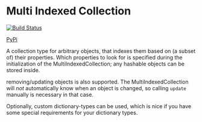 # Multi Indexed Collection

[![Build Status](https://travis-ci.org/Qqwy/python-multiple_indexed_collection.svg?branch=master)](https://travis-ci.org/Qqwy/python-multiple_indexed_collection)

[PyPi](https://pypi.python.org/pypi/multi-indexed-collection/1.0.0)

A collection type for arbitrary objects, that indexes them based on (a subset of) their properties.
Which properties to look for is specified during the initialization of the MultiIndexedCollection;
any hashable objects can be stored inside.

removing/updating objects is also supported.
The MultiIndexedCollection will _not_ automatically know when an object is changed, so calling `update` manually is necessary in that case.

Optionally, custom dictionary-types can be used, which is nice if you have some special requirements for your dictionary types.
